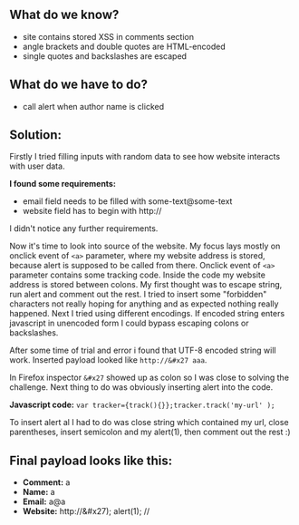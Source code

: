 ## What do we know?
- site contains stored XSS in comments section
- angle brackets and double quotes are HTML-encoded
- single quotes and backslashes are escaped

## What do we have to do?
- call alert when author name is clicked

## Solution:

Firstly I tried filling inputs with random data to see how website interacts with user data. 

**I found some requirements:**
- email field needs to be filled with some-text@some-text
- website field has to begin with http://

I didn't notice any further requirements.

Now it's time to look into source of the website. My focus lays mostly on onclick event of `<a>` parameter, where my website address is stored, because alert is supposed to be called from there.
Onclick event of `<a>` parameter contains some tracking code. Inside the code my website address is stored between colons. My first thought was to escape string, run alert and comment out the rest.
I tried to insert some "forbidden" characters not really hoping for anything and as expected nothing really happened.
Next I tried using different encodings. If encoded string enters javascript in unencoded form I could bypass escaping colons or backslashes. 

After some time of trial and error i found that UTF-8 encoded string will work. 
Inserted payload looked like `http://&#x27 aaa`.

In Firefox inspector `&#x27` showed up as colon so I was close to solving the challenge. 
Next thing to do was obviously inserting alert into the code.

**Javascript code:**
`var tracker={track(){}};tracker.track('my-url' );`

To insert alert al I had to do was close string which contained my url, close parentheses, insert semicolon and my alert(1), then comment out the rest :)

## Final payload looks like this:
- **Comment:** a
- **Name:** a
- **Email:** a@a
- **Website:** http://&#x27); alert(1); //
